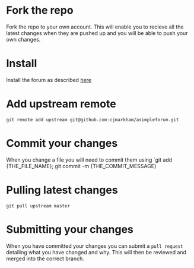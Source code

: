 # Fork the repo
Fork the repo to your own account. This will enable you to recieve all the latest changes when they are pushed up and you will be able to push your own changes.

# Install
Install the forum as described [here](https://github.com/cjmarkham/asimpleforum/wiki/Installation)

# Add upstream remote
`git remote add upstream git@github.com:cjmarkham/asimpleforum.git`

# Commit your changes
When you change a file you will need to commit them using `git add {THE_FILE_NAME}; git commit -m {THE_COMMIT_MESSAGE} 

# Pulling latest changes
`git pull upstream master`

# Submitting your changes
When you have committed your changes you can submit a `pull request` detailing what you have changed and why. This will then be reviewed and merged into the correct branch.